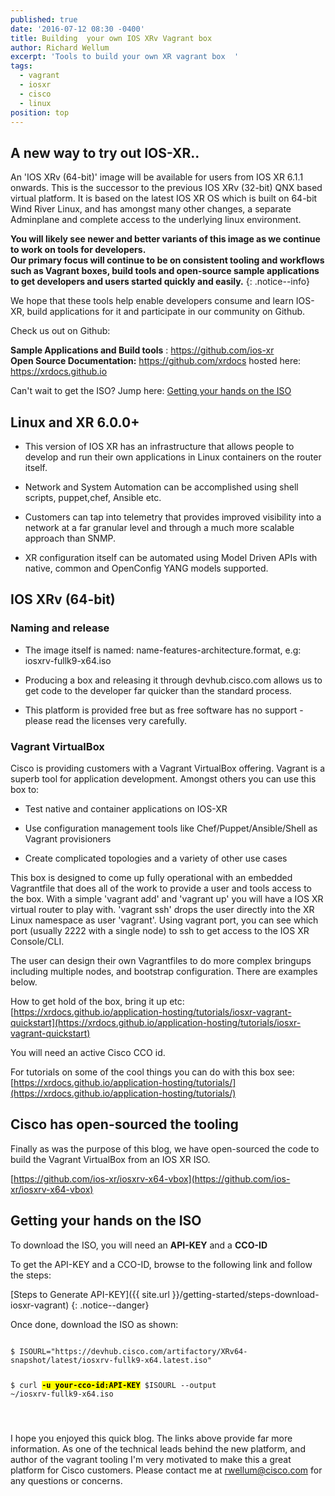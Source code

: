 ```yaml
---
published: true
date: '2016-07-12 08:30 -0400'
title: Building  your own IOS XRv Vagrant box
author: Richard Wellum
excerpt: 'Tools to build your own XR vagrant box  '
tags:
  - vagrant
  - iosxr
  - cisco
  - linux
position: top
---
```

## A new way to try out IOS-XR..
An 'IOS XRv (64-bit)' image will be available for users from IOS XR 6.1.1 onwards. This is the successor to the previous IOS XRv (32-bit) QNX based virtual platform. It is based on the latest IOS XR OS which is built on 64-bit Wind River Linux, and has amongst many other changes, a separate Adminplane and complete access to the underlying linux environment. 

**You will likely see newer and better variants of this image as we continue to work on tools for developers.  
Our primary focus will continue to be on consistent tooling and workflows such as Vagrant boxes, build tools and open-source sample applications to get developers and users started quickly and easily.**
{: .notice--info}
  
  We hope that these tools help enable developers consume and learn IOS-XR, build applications for it and participate in our community on Github.   

>
Check us out on Github:
>
**Sample Applications and Build tools** : <https://github.com/ios-xr>   
**Open Source Documentation:**  <https://github.com/xrdocs>  hosted here: <https://xrdocs.github.io>

Can't wait to get the ISO? Jump here: [Getting your hands on the ISO](https://xrdocs.github.io/application-hosting/blogs/2016-07-12-building-an-ios-xrv-vagrant-virtualbox/#getting-your-hands-on-the-iso)  

## Linux and XR 6.0.0+

*  This version of IOS XR has an infrastructure that allows people to develop and run their own applications in Linux containers on the router itself.

*  Network and System Automation can be accomplished using shell scripts, puppet,chef, Ansible etc.

*  Customers can tap into telemetry that provides improved visibility into a network at a far granular level and through a much more scalable approach than SNMP.  

*  XR configuration itself can be automated using Model Driven APIs with native, common and OpenConfig  YANG models supported.  


## IOS XRv (64-bit)

### Naming and release
*  The image itself is named: name-features-architecture.format, e.g: iosxrv-fullk9-x64.iso

*  Producing a box and releasing it through devhub.cisco.com allows us to get code to the developer far quicker than the standard process.

*  This platform is provided free but as free software has no support - please read the licenses very carefully.  


### Vagrant VirtualBox
Cisco is providing customers with a Vagrant VirtualBox offering. Vagrant is a superb tool for application development. Amongst others you can use this box to:

*  Test native and container applications on IOS-XR

*  Use configuration management tools like Chef/Puppet/Ansible/Shell as Vagrant provisioners

*  Create complicated topologies and a variety of other use cases

This box is designed to come up fully operational with an embedded Vagrantfile that does all of the work to provide a user and tools access to the box. With a simple 'vagrant add' and 'vagrant up' you will have a IOS XR virtual router to play with. 'vagrant ssh' drops the user directly into the XR Linux namespace as user 'vagrant'. Using vagrant port, you can see which port (usually 2222 with a single node) to ssh to get access to the IOS XR Console/CLI.

The user can design their own Vagrantfiles to do more complex bringups including multiple nodes, and bootstrap configuration. There are examples below.

How to get hold of the box, bring it up etc: [https://xrdocs.github.io/application-hosting/tutorials/iosxr-vagrant-quickstart](https://xrdocs.github.io/application-hosting/tutorials/iosxr-vagrant-quickstart)

You will need an active Cisco CCO id.

For tutorials on some of the cool things you can do with this box see: [https://xrdocs.github.io/application-hosting/tutorials/](https://xrdocs.github.io/application-hosting/tutorials/)



## Cisco has open-sourced the tooling
Finally as was the purpose of this blog, we have open-sourced the code to build the Vagrant VirtualBox from an IOS XR ISO.

[https://github.com/ios-xr/iosxrv-x64-vbox](https://github.com/ios-xr/iosxrv-x64-vbox)  

## Getting your hands on the ISO  

>
To download the ISO, you will need an **API-KEY** and a **CCO-ID**
>
To get the API-KEY and a CCO-ID, browse to the following link and follow the steps:  
>
[Steps to Generate API-KEY]({{ site.url }}/getting-started/steps-download-iosxr-vagrant)
{: .notice--danger}

Once done, download the ISO as shown:  

<div class="highlighter-rouge">
<pre class="highlight">
<code>
$ ISOURL="https://devhub.cisco.com/artifactory/XRv64-snapshot/latest/iosxrv-fullk9-x64.latest.iso"

$ curl <b><mark>-u your-cco-id:API-KEY</mark></b> $ISOURL --output ~/iosxrv-fullk9-x64.iso

</code>
</pre>
</div>

I hope you enjoyed this quick blog. The links above provide far more information. As one of the technical leads behind the new platform, and author of the vagrant tooling I'm very motivated to make this a great platform for Cisco customers. Please contact me at rwellum@cisco.com for any questions or concerns.

